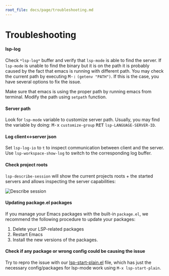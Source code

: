 ```yaml
---
root_file: docs/page/troubleshooting.md
---
```

Troubleshooting
===============

#### lsp-log

Check `*lsp-log*` buffer and verify that `lsp-mode` is able to find the server. If `lsp-mode` is unable to find the binary but it is on the path it is probably caused by the fact that emacs is running with different path. You may check the current path by executing <kbd>M-:</kbd> `(getenv "PATH")`. If this is the case, you have several options to fix the issue.

Make sure that emacs is using the proper path by running emacs from terminal.
Modify the path using `setpath` function.

#### Server path

Look for `lsp-mode` variable to customize server path. Usually, you may find the variable by doing: <kbd>M-x</kbd> `customize-group` <kbd>RET</kbd> `lsp-LANGUAGE-SERVER-ID`.

#### Log client<->server json

Set `lsp-log-io` to `t` to inspect communication between client and the server. Use `lsp-workspace-show-log` to switch to the corresponding log buffer.

#### Check project roots

`lsp-describe-session` will show the current projects roots + the started servers and allows inspecting the server capabilities:

![Describe session](../examples/describe.png)

#### Updating package.el packages

If you manage your Emacs packages with the built-in `package.el`, we recommend the following procedure to update your packages:

1. Delete your LSP-related packages
2. Restart Emacs
3. Install the new versions of the packages.

#### Check if any package or wrong config could be causing the issue

Try to repro the issue with our [lsp-start-plain.el](https://github.com/emacs-lsp/lsp-mode/blob/master/scripts/lsp-start-plain.el) file, which has just the necessary config/packages for lsp-mode work using `M-x lsp-start-plain`.
